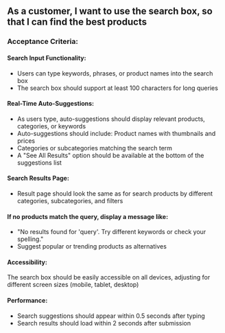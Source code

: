 ## As a customer, I want to use the search box, so that I can find the best products

### Acceptance Criteria:

#### Search Input Functionality:

- Users can type keywords, phrases, or product names into the search box
- The search box should support at least 100 characters for long queries

#### Real-Time Auto-Suggestions:

- As users type, auto-suggestions should display relevant products, categories, or keywords
- Auto-suggestions should include: Product names with thumbnails and prices
- Categories or subcategories matching the search term
- A "See All Results" option should be available at the bottom of the suggestions list

#### Search Results Page:

- Result page should look the same as for search products by different categories, subcategories, and filters

#### If no products match the query, display a message like:

- "No results found for 'query'. Try different keywords or check your spelling."
- Suggest popular or trending products as alternatives

#### Accessibility:

The search box should be easily accessible on all devices, adjusting for different screen sizes (mobile, tablet, desktop)

#### Performance:

- Search suggestions should appear within 0.5 seconds after typing
- Search results should load within 2 seconds after submission
